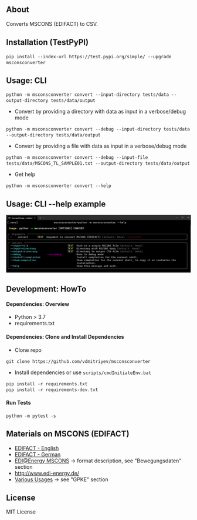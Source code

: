 ## About

Converts MSCONS (EDIFACT) to CSV.

## Installation (TestPyPI)

```
pip install --index-url https://test.pypi.org/simple/ --upgrade msconsconverter
```

## Usage: CLI

```
python -m msconsconverter convert --input-directory tests/data --output-directory tests/data/output
```
* Convert by providing a directory with data as input in a verbose/debug mode
```
python -m msconsconverter convert --debug --input-directory tests/data --output-directory tests/data/output
```
* Convert by providing a file with data as input in a verbose/debug mode
```
python -m msconsconverter convert --debug --input-file tests/data/MSCONS_TL_SAMPLE01.txt --output-directory tests/data/output
```
* Get help
```
python -m msconsconverter convert --help
```

## Usage: CLI --help example

![](https://raw.githubusercontent.com/vdmitriyev/msconsconverter/master/docs/cli-image.png)

## Development: HowTo

#### Dependencies: Overview

* Python > 3.7
* requirements.txt

#### Dependencies: Clone and Install Dependencies

* Clone repo
```
git clone https://github.com/vdmitriyev/msconsconverter
```
* Install dependencies or use ```scripts/cmdInitiateEnv.bat```
```
pip install -r requirements.txt
pip install -r requirements-dev.txt
```

#### Run Tests

```
python -m pytest -s
```

## Materials on MSCONS (EDIFACT)

* [EDIFACT - English](https://en.wikipedia.org/wiki/EDIFACT)
* [EDIFACT - German](https://de.wikipedia.org/wiki/EDIFACT)
* [EDI@Energy MSCONS](https://www.edi-energy.de/index.php?id=38) -> format description, see "Bewegungsdaten" section
* http://www.edi-energy.de/
* [Various Usages](https://www.bundesnetzagentur.de/DE/Service-Funktionen/Beschlusskammern/Beschlusskammer6/BK6_31_GPKE_und_GeLiGas/BK6_GPKE_undGeLi_Gas_node.html) -> see "GPKE" section


## License

MIT License

